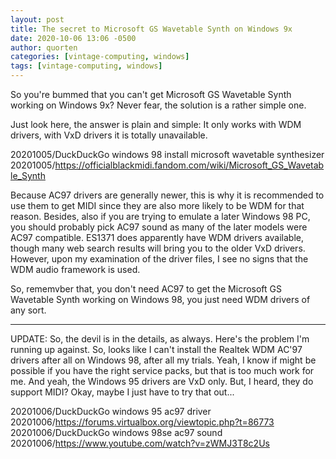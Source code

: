 ```yaml
---
layout: post
title: The secret to Microsoft GS Wavetable Synth on Windows 9x
date: 2020-10-06 13:06 -0500
author: quorten
categories: [vintage-computing, windows]
tags: [vintage-computing, windows]
---
```


So you're bummed that you can't get Microsoft GS Wavetable Synth
working on Windows 9x?  Never fear, the solution is a rather simple
one.

Just look here, the answer is plain and simple: It only works with WDM
drivers, with VxD drivers it is totally unavailable.

20201005/DuckDuckGo windows 98 install microsoft wavetable synthesizer  
20201005/https://officialblackmidi.fandom.com/wiki/Microsoft_GS_Wavetable_Synth

Because AC97 drivers are generally newer, this is why it is
recommended to use them to get MIDI since they are also more likely to
be WDM for that reason.  Besides, also if you are trying to emulate a
later Windows 98 PC, you should probably pick AC97 sound as many of
the later models were AC97 compatible.  ES1371 does apparently have
WDM drivers available, though many web search results will bring you
to the older VxD drivers.  However, upon my examination of the driver
files, I see no signs that the WDM audio framework is used.

So, rememvber that, you don't need AC97 to get the Microsoft GS
Wavetable Synth working on Windows 98, you just need WDM drivers of
any sort.

<!-- more -->

----------

UPDATE: So, the devil is in the details, as always.  Here's the
problem I'm running up against.  So, looks like I can't install the
Realtek WDM AC'97 drivers after all on Windows 98, after all my
trials.  Yeah, I know if might be possible if you have the right
service packs, but that is too much work for me.  And yeah, the
Windows 95 drivers are VxD only.  But, I heard, they do support MIDI?
Okay, maybe I just have to try that out...

20201006/DuckDuckGo windows 95 ac97 driver  
20201006/https://forums.virtualbox.org/viewtopic.php?t=86773  
20201006/DuckDuckGo windows 98se ac97 sound  
20201006/https://www.youtube.com/watch?v=zWMJ3T8c2Us
